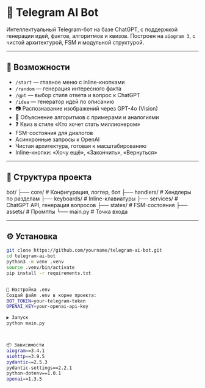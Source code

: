 # 🤖 Telegram AI Bot

Интеллектуальный Telegram-бот на базе ChatGPT, с поддержкой генерации идей, фактов, алгоритмов и квизов. Построен на `aiogram 3`, с чистой архитектурой, FSM и модульной структурой.

---

## 🚀 Возможности

- `/start` — главное меню с inline-кнопками
- `/random` — генерация интересного факта
- `/gpt` — выбор стиля ответа и вопрос к ChatGPT
- `/idea` — генератор идей по описанию
- 📷 Распознавание изображений через GPT-4o (Vision)
- 🧩 Объяснение алгоритмов с примерами и аналогиями
- ❓ Квиз в стиле «Кто хочет стать миллионером»
- FSM-состояния для диалогов
- Асинхронные запросы к OpenAI
- Чистая архитектура, готовая к масштабированию
- Inline-кнопки: «Хочу ещё», «Закончить», «Вернуться»

---

## 🧱 Структура проекта

bot/ ├── core/ # Конфигурация, логгер, бот ├── handlers/ # Хендлеры по разделам ├── keyboards/ # Inline-клавиатуры ├──
services/ # ChatGPT API, генерация вопросов ├── states/ # FSM-состояния ├── assets/ # Промпты └── main.py # Точка входа


---

## ⚙️ Установка

```bash
git clone https://github.com/yourname/telegram-ai-bot.git
cd telegram-ai-bot
python3 -m venv .venv
source .venv/bin/activate
pip install -r requirements.txt


🔐 Настройка .env
Создай файл .env в корне проекта:
BOT_TOKEN=your-telegram-token
OPENAI_KEY=your-openai-api-key

▶️ Запуск
python main.py



📦 Зависимости
aiogram==3.4.1
aiohttp==3.9.5
pydantic==2.5.3
pydantic-settings==2.2.1
python-dotenv==1.0.1
openai==1.3.5